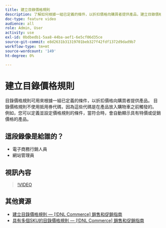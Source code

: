 ```yaml
---
title: 建立目錄價格規則
description: 了解如何根據一組已定義的條件，以折扣價格向購買者提供產品，建立目錄價格規則。
doc-type: feature video
audience: all
role: Admin, User
activity: use
exl-id: 0bdbedb1-5aa8-44ba-aef1-6e5cf06d35ce
source-git-commit: e8d2631b31319701beb327f42fdf1372d9dad9b7
workflow-type: tm+mt
source-wordcount: '149'
ht-degree: 0%

---
```


# 建立目錄價格規則

目錄價格規則可用來根據一組已定義的條件，以折扣價格向購買者提供產品。 目錄價格規則不使用抵用券代碼，因為這些代碼是在產品放入購物車之前觸發的。 例如，您可以定義並設定價格規則的條件，當符合時，會自動顯示具有特價或促銷價格的產品。

## 這段錄像是給誰的？

- 電子商務行銷人員
- 網站管理員

## 視訊內容

>[!VIDEO](https://video.tv.adobe.com/v/343834?quality=12&learn=on)

## 其他資源

- [建立目錄價格規則 —  [!DNL Commerce] 銷售和促銷指南](https://experienceleague.adobe.com/docs/commerce-admin/marketing/promotions/catalog-rules/price-rules-catalog-create.html)
- [具有多個SKU的目錄價格規則 —  [!DNL Commerce] 銷售和促銷指南](https://experienceleague.adobe.com/docs/commerce-admin/marketing/promotions/catalog-rules/price-rule-multiple-sku.html)
